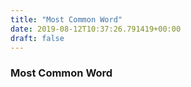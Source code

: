 ```yaml
---
title: "Most Common Word"
date: 2019-08-12T10:37:26.791419+00:00
draft: false
---
```


### Most Common Word
